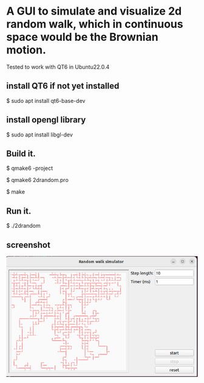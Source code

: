 # A GUI to simulate and visualize 2d random walk, which in continuous space would be the Brownian motion. 

Tested to work with QT6 in Ubuntu22.0.4


## install QT6 if not yet installed
$ sudo apt install qt6-base-dev

## install opengl library
$ sudo apt install libgl-dev

## Build it.
$ qmake6 -project

$ qmake6 2drandom.pro

$ make

## Run it.
$ ./2drandom
## screenshot
![2d random walk](https://github.com/QiangbingLi/2d-randomwalk/blob/main/captures/Capture.PNG "2d randomwalk example")



